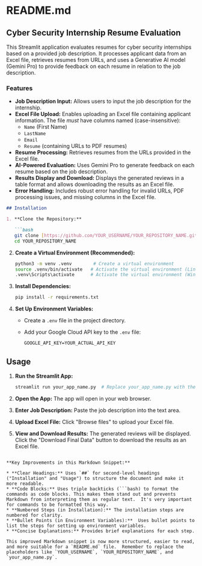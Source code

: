 # README.md

## Cyber Security Internship Resume Evaluation

This Streamlit application evaluates resumes for cyber security internships based on a provided job description.  It processes applicant data from an Excel file, retrieves resumes from URLs, and uses a Generative AI model (Gemini Pro) to provide feedback on each resume in relation to the job description.

### Features

* **Job Description Input:** Allows users to input the job description for the internship.
* **Excel File Upload:** Enables uploading an Excel file containing applicant information. The file *must* have columns named (case-insensitive):
    * `Name` (First Name)
    * `LastName`
    * `Email`
    * `Resume` (containing URLs to PDF resumes)
* **Resume Processing:** Retrieves resumes from the URLs provided in the Excel file.
* **AI-Powered Evaluation:** Uses Gemini Pro to generate feedback on each resume based on the job description.
* **Results Display and Download:** Displays the generated reviews in a table format and allows downloading the results as an Excel file.
* **Error Handling:** Includes robust error handling for invalid URLs, PDF processing issues, and missing columns in the Excel file.

```markdown
## Installation

1. **Clone the Repository:**

   ```bash
   git clone [https://github.com/YOUR_USERNAME/YOUR_REPOSITORY_NAME.git](https://www.google.com/search?q=https://github.com/YOUR_USERNAME/YOUR_REPOSITORY_NAME.git)  # Replace with your repo URL
   cd YOUR_REPOSITORY_NAME
   ```

2. **Create a Virtual Environment (Recommended):**

   ```bash
   python3 -m venv .venv        # Create a virtual environment
   source .venv/bin/activate   # Activate the virtual environment (Linux/macOS)
   .venv\Scripts\activate      # Activate the virtual environment (Windows)
   ```

3. **Install Dependencies:**

   ```bash
   pip install -r requirements.txt
   ```

4. **Set Up Environment Variables:**

   * Create a `.env` file in the project directory.
   * Add your Google Cloud API key to the `.env` file:

     ```
     GOOGLE_API_KEY=YOUR_ACTUAL_API_KEY
     ```

## Usage

1. **Run the Streamlit App:**

   ```bash
   streamlit run your_app_name.py  # Replace your_app_name.py with the name of your main script
   ```

2. **Open the App:** The app will open in your web browser.

3. **Enter Job Description:** Paste the job description into the text area.

4. **Upload Excel File:** Click "Browse files" to upload your Excel file.

5. **View and Download Results:** The generated reviews will be displayed. Click the "Download Final Data" button to download the results as an Excel file.

```

**Key Improvements in this Markdown Snippet:**

* **Clear Headings:** Uses `##` for second-level headings ("Installation" and "Usage") to structure the document and make it more readable.
* **Code Blocks:** Uses triple backticks (```bash) to format the commands as code blocks. This makes them stand out and prevents Markdown from interpreting them as regular text.  It's very important for commands to be formatted this way.
* **Numbered Steps (in Installation):** The installation steps are numbered for clarity.
* **Bullet Points (in Environment Variables):**  Uses bullet points to list the steps for setting up environment variables.
* **Concise Explanations:** Provides brief explanations for each step.

This improved Markdown snippet is now more structured, easier to read, and more suitable for a `README.md` file.  Remember to replace the placeholders like `YOUR_USERNAME`, `YOUR_REPOSITORY_NAME`, and `your_app_name.py`.



   